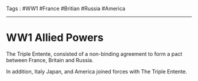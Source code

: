 Tags : #WW1 #France #Britian #Russia #America 
___
# WW1 Allied Powers
The Triple Entente, consisted of a non-binding agreement to form a pact between France, Britain and Russia.

In addition, Italy Japan, and America joined forces with The Triple Entente.